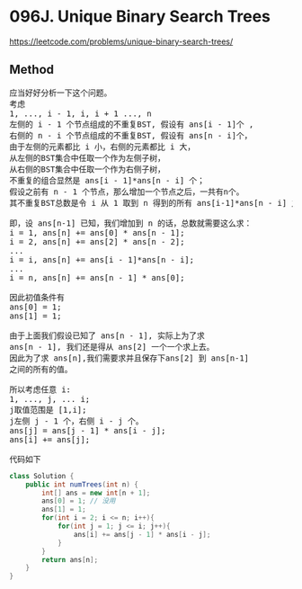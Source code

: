 # 096J. Unique Binary Search Trees

https://leetcode.com/problems/unique-binary-search-trees/

## Method

<pre>
应当好好分析一下这个问题。
考虑
1, ..., i - 1, i, i + 1 ..., n
左侧的 i - 1 个节点组成的不重复BST, 假设有 ans[i - 1]个 ,
右侧的 n - i 个节点组成的不重复BST, 假设有 ans[n - i]个，
由于左侧的元素都比 i 小，右侧的元素都比 i 大，
从左侧的BST集合中任取一个作为左侧子树，
从右侧的BST集合中任取一个作为右侧子树，
不重复的组合显然是 ans[i - 1]*ans[n - i] 个；
假设之前有 n - 1 个节点，那么增加一个节点之后，一共有n个。
其不重复BST总数是令 i 从 1 取到 n 得到的所有 ans[i-1]*ans[n - i] 之和。

即，设 ans[n-1] 已知，我们增加到 n 的话，总数就需要这么求：
i = 1, ans[n] += ans[0] * ans[n - 1];
i = 2, ans[n] += ans[2] * ans[n - 2];
...
i = i, ans[n] += ans[i - 1]*ans[n - i];
...
i = n, ans[n] += ans[n - 1] * ans[0];

因此初值条件有 
ans[0] = 1;
ans[1] = 1;

由于上面我们假设已知了 ans[n - 1], 实际上为了求
ans[n - 1], 我们还是得从 ans[2] 一个一个求上去。
因此为了求 ans[n],我们需要求并且保存下ans[2] 到 ans[n-1]
之间的所有的值。

所以考虑任意 i:    
1, ..., j, ... i;    
j取值范围是 [1,i];   
j左侧 j - 1 个，右侧 i - j 个。
ans[j] = ans[j - 1] * ans[i - j];
ans[i] += ans[j];   
 
代码如下
</pre>

```java
class Solution {
    public int numTrees(int n) {
        int[] ans = new int[n + 1];
        ans[0] = 1; // 没用
        ans[1] = 1;
        for(int i = 2; i <= n; i++){
            for(int j = 1; j <= i; j++){
                ans[i] += ans[j - 1] * ans[i - j];
            }
        }
        return ans[n];
    }
}
```
